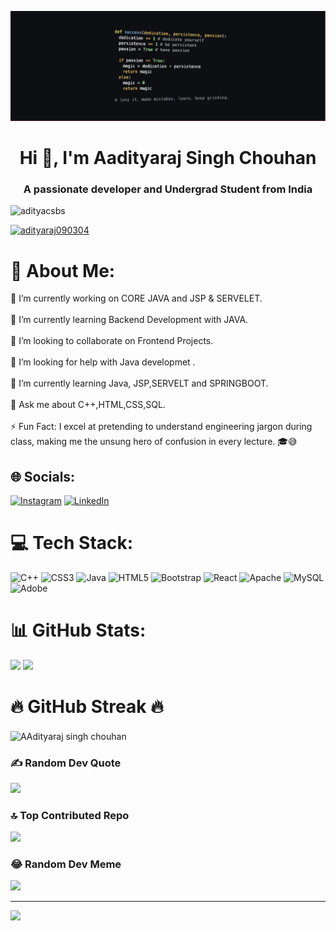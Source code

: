 ![MasterHead](https://github.com/Adityacsbs/Adityacsbs/blob/c3d5bb9d4ab5de7f5fe5ecd6c76045a94746c59c/banner%20(3).png)
<h1 align="center">Hi 👋, I'm Aadityaraj Singh Chouhan</h1>
<h3 align="center">A passionate developer and Undergrad Student from India</h3>
<p align="left"> <img src="https://komarev.com/ghpvc/?username=adityacsbs&label=Profile%20views&color=0e75b6&style=flat" alt="adityacsbs" /> </p>


<p align="left"> <a href="https://twitter.com/adityaraj090304" target="blank"><img src="https://img.shields.io/twitter/follow/adityaraj090304?logo=twitter&style=for-the-badge" alt="adityaraj090304" /></a> </p>


# 💫 About Me:
🔭 I’m currently working on CORE JAVA and JSP & SERVELET.
<br><br>
🌱 I’m currently learning Backend Development with JAVA.
<br><br>
👯 I’m looking to collaborate on Frontend Projects.
<br><br>
🤝 I’m looking for help with Java developmet
.<br><br>
🌱 I’m currently learning Java, JSP,SERVELT and SPRINGBOOT.
<br><br>
💬 Ask me about C++,HTML,CSS,SQL.
<br><br>
⚡ Fun Fact: I excel at pretending to understand engineering jargon during class, making me the unsung hero of confusion in every lecture. 🎓😅


## 🌐 Socials:
[![Instagram](https://img.shields.io/badge/Instagram-%23E4405F.svg?logo=Instagram&logoColor=white)](https://instagram.com/aadityarajsinghchouhan_) [![LinkedIn](https://img.shields.io/badge/LinkedIn-%230077B5.svg?logo=linkedin&logoColor=white)](https://linkedin.com/in/https://www.linkedin.com/in/aadityaraj-singh-chouhan-csbs/) 


# 💻 Tech Stack:
![C++](https://img.shields.io/badge/c++-%2300599C.svg?style=for-the-badge&logo=c%2B%2B&logoColor=white) ![CSS3](https://img.shields.io/badge/css3-%231572B6.svg?style=for-the-badge&logo=css3&logoColor=white) ![Java](https://img.shields.io/badge/java-%23ED8B00.svg?style=for-the-badge&logo=openjdk&logoColor=white) ![HTML5](https://img.shields.io/badge/html5-%23E34F26.svg?style=for-the-badge&logo=html5&logoColor=white) ![Bootstrap](https://img.shields.io/badge/bootstrap-%238511FA.svg?style=for-the-badge&logo=bootstrap&logoColor=white) ![React](https://img.shields.io/badge/react-%2320232a.svg?style=for-the-badge&logo=react&logoColor=%2361DAFB) ![Apache](https://img.shields.io/badge/apache-%23D42029.svg?style=for-the-badge&logo=apache&logoColor=white) ![MySQL](https://img.shields.io/badge/mysql-%2300000f.svg?style=for-the-badge&logo=mysql&logoColor=white) ![Adobe](https://img.shields.io/badge/adobe-%23FF0000.svg?style=for-the-badge&logo=adobe&logoColor=white)
# 📊 GitHub Stats:
![](https://github-readme-stats.vercel.app/api?username=Adityacsbs&theme=ayu-mirage&hide_border=false&include_all_commits=true&count_private=false)
![](https://github-readme-stats.vercel.app/api/top-langs/?username=Adityacsbs&theme=ayu-mirage&hide_border=false&include_all_commits=true&count_private=false&layout=compact)
# 🔥 GitHub Streak 🔥
<p><img align="center" src="https://github-readme-streak-stats.herokuapp.com/?user=Adityacsbs&theme=tokyonight-duo" alt="AAdityaraj singh chouhan" /></p>


### ✍️ Random Dev Quote
![](https://quotes-github-readme.vercel.app/api?type=horizontal&theme=radical)

### 🔝 Top Contributed Repo
![](https://github-contributor-stats.vercel.app/api?username=Adityacsbs&limit=5&theme=dark&combine_all_yearly_contributions=true)

### 😂 Random Dev Meme
<img src='https://randommeme-five.vercel.app/' style="height: 400px;"/>

---
[![](https://visitcount.itsvg.in/api?id=Adityacsbs&icon=6&color=0)](https://visitcount.itsvg.in)

<!-- Proudly created with GPRM ( https://gprm.itsvg.in ) -->

